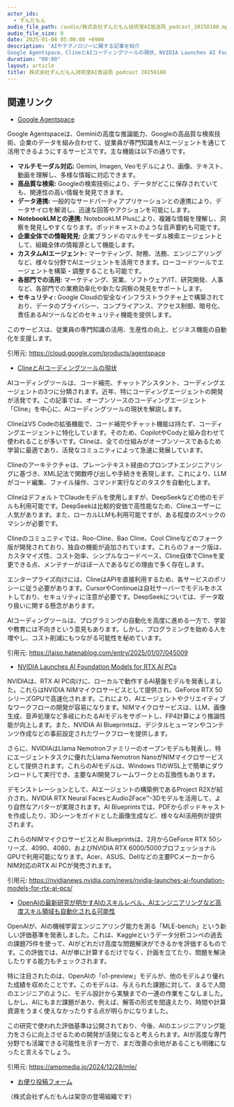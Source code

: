 ```yaml
---
actor_ids:
  - ずんだもん
audio_file_path: /audio/株式会社ずんだもん技術室AI放送局_podcast_20250108.mp3
audio_file_size: 0
date: 2025-01-08 05:00:00 +0900
description: 'AIやテクノロジーに関する記事を紹介  
Google Agentspace、ClineとAIコーディングツールの現状、NVIDIA Launches AI Foundation Models for RTX AI PCs、OpenAIの最新研究が明かすAIのスキルレベル、AIエンジニアリングなど高度スキル領域も自動化される可能性'
duration: "00:00"
layout: article
title: 株式会社ずんだもん技術室AI放送局 podcast 20250108
---
```


## 関連リンク


- [Google Agentspace](https://cloud.google.com/products/agentspace)  


Google Agentspaceは、Geminiの高度な推論能力、Googleの高品質な検索技術、企業のデータを組み合わせて、従業員が専門知識をAIエージェントを通じて活用できるようにするサービスです。主な機能は以下の通りです。

- **マルチモーダル対応:** Gemini, Imagen, Veoモデルにより、画像、テキスト、動画を理解し、多様な情報に対応できます。
- **高品質な検索:** Googleの検索技術により、データがどこに保存されていても、関連性の高い情報を発見できます。
- **データ連携:** 一般的なサードパーティアプリケーションとの連携により、データサイロを解消し、迅速な回答やアクションを可能にします。
- **NotebookLMとの連携:** NotebookLM Plusにより、複雑な情報を理解し、洞察を発見しやすくなります。ポッドキャストのような音声要約も可能です。
- **企業全体での情報発見:** 企業ブランドのマルチモーダル検索エージェントとして、組織全体の情報源として機能します。
- **カスタムAIエージェント:** マーケティング、財務、法務、エンジニアリングなど、様々な分野でAIエージェントを活用できます。ローコードツールでエージェントを構築・調整することも可能です。
- **各部門での活用:** マーケティング、営業、ソフトウェア/IT、研究開発、人事など、各部門での業務効率化や新たな洞察の発見をサポートします。
- **セキュリティ:** Google Cloudの安全なインフラストラクチャ上で構築されており、データのプライバシー、コンプライアンス、アクセス制御、暗号化、責任あるAIツールなどのセキュリティ機能を提供します。

このサービスは、従業員の専門知識の活用、生産性の向上、ビジネス機能の自動化を支援します。


引用元: https://cloud.google.com/products/agentspace


- [ClineとAIコーディングツールの現状](https://laiso.hatenablog.com/entry/2025/01/07/045009)  


AIコーディングツールは、コード補完、チャットアシスタント、コーディングエージェントの3つに分類されます。近年、特にコーディングエージェントの開発が活発です。この記事では、オープンソースのコーディングエージェント「Cline」を中心に、AIコーディングツールの現状を解説します。

ClineはVS Codeの拡張機能で、コード補完やチャット機能は持たず、コーディングエージェントに特化しています。そのため、CopilotやCodyと組み合わせて使われることが多いです。Clineは、全ての仕組みがオープンソースであるため学習に最適であり、活発なコミュニティによって急速に発展しています。

Clineのアーキテクチャは、プレーンテキスト経由のプロンプトエンジニアリングに基づき、XML記法で関数呼び出しや手続きを表現します。これにより、LLMがコード編集、ファイル操作、コマンド実行などのタスクを自動化します。

ClineはデフォルトでClaudeモデルを使用しますが、DeepSeekなどの他のモデルも利用可能です。DeepSeekは比較的安価で高性能なため、Clineユーザーに人気があります。また、ローカルLLMも利用可能ですが、ある程度のスペックのマシンが必要です。

Clineのコミュニティでは、Roo-Cline、Bao Cline、Cool Clineなどのフォーク版が開発されており、独自の機能が追加されています。これらのフォーク版は、カスタマイズ性、コスト効率、シンプルなコードベース、Cline自体でClineを変更できる点、メンテナーがほぼ一人であるなどの理由で多く存在します。

エンタープライズ向けには、ClineはAPIを直接利用するため、各サービスのポリシーに従う必要があります。CursorやContinueは自社サーバーでモデルをホストしており、セキュリティに注意が必要です。DeepSeekについては、データ取り扱いに関する懸念があります。

AIコーディングツールは、プログラミングの自動化を高度に進める一方で、学習や教育には不向きという意見もあります。しかし、プログラミングを始める人を増やし、コスト削減にもつながる可能性を秘めています。


引用元: https://laiso.hatenablog.com/entry/2025/01/07/045009


- [NVIDIA Launches AI Foundation Models for RTX AI PCs](https://nvidianews.nvidia.com/news/nvidia-launches-ai-foundation-models-for-rtx-ai-pcs/)  


NVIDIAは、RTX AI PC向けに、ローカルで動作するAI基盤モデルを発表しました。これらはNVIDIA NIMマイクロサービスとして提供され、GeForce RTX 50シリーズGPUで高速化されます。これにより、AIエージェントやクリエイティブなワークフローの開発が容易になります。NIMマイクロサービスは、LLM、画像生成、音声処理など多岐にわたるAIモデルをサポートし、FP4計算により推論性能が向上します。また、NVIDIA AI Blueprintsは、デジタルヒューマンやコンテンツ作成などの事前設定されたワークフローを提供します。

さらに、NVIDIAはLlama Nemotronファミリーのオープンモデルも発表し、特にエージェントタスクに優れたLlama Nemotron NanoがNIMマイクロサービスとして提供されます。これらのAIモデルは、Windows 11のWSL上で簡単にダウンロードして実行でき、主要なAI開発フレームワークとの互換性もあります。

デモンストレーションとして、AIエージェントの構築例であるProject R2Xが紹介され、NVIDIA RTX Neural FacesとAudio2Face™-3Dモデルを活用して、より自然なアバターが実現されます。AI Blueprintsでは、PDFからポッドキャストを作成したり、3Dシーンをガイドとした画像生成など、様々なAI活用例が提供されます。

これらのNIMマイクロサービスとAI Blueprintsは、2月からGeForce RTX 50シリーズ、4090、4080、およびNVIDIA RTX 6000/5000プロフェッショナルGPUで利用可能になります。Acer、ASUS、Dellなどの主要PCメーカーからNIM対応のRTX AI PCが発売されます。


引用元: https://nvidianews.nvidia.com/news/nvidia-launches-ai-foundation-models-for-rtx-ai-pcs/


- [OpenAIの最新研究が明かすAIのスキルレベル、AIエンジニアリングなど高度スキル領域も自動化される可能性](https://ampmedia.jp/2024/12/28/mle/)  


OpenAIが、AIの機械学習エンジニアリング能力を測る「MLE-bench」という新しい評価基準を発表しました。これは、Kaggleというデータ分析コンペの過去の課題75件を使って、AIがどれだけ高度な問題解決ができるかを評価するものです。この評価では、AIが単に計算するだけでなく、計画を立てたり、問題を解決したりする能力もチェックされます。

特に注目されたのは、OpenAIの「o1-preview」モデルが、他のモデルより優れた成績を収めたことです。このモデルは、与えられた課題に対して、まるで人間のエンジニアのように、モデル設計から実験までの一連の作業をこなしました。しかし、AIにもまだ課題があり、例えば、解答の形式を間違えたり、時間や計算資源をうまく使えなかったりする点が明らかになりました。

この研究で使われた評価基準は公開されており、今後、AIのエンジニアリング能力をさらに向上させるための開発が活発になると考えられます。AIが高度な専門分野でも活躍できる可能性を示す一方で、まだ改善の余地があることも明確になったと言えるでしょう。


引用元: https://ampmedia.jp/2024/12/28/mle/



- [お便り投稿フォーム](https://forms.gle/ffg4JTfqdiqK62qf9)

（株式会社ずんだもんは架空の登場組織です）
